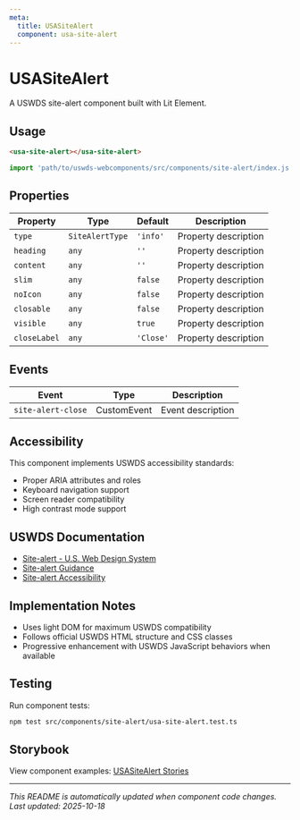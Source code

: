 ```yaml
---
meta:
  title: USASiteAlert
  component: usa-site-alert
---
```


# USASiteAlert

A USWDS site-alert component built with Lit Element.

## Usage

```html
<usa-site-alert></usa-site-alert>
```

```javascript
import 'path/to/uswds-webcomponents/src/components/site-alert/index.js';
```

## Properties

| Property     | Type            | Default   | Description          |
| ------------ | --------------- | --------- | -------------------- |
| `type`       | `SiteAlertType` | `'info'`  | Property description |
| `heading`    | `any`           | `''`      | Property description |
| `content`    | `any`           | `''`      | Property description |
| `slim`       | `any`           | `false`   | Property description |
| `noIcon`     | `any`           | `false`   | Property description |
| `closable`   | `any`           | `false`   | Property description |
| `visible`    | `any`           | `true`    | Property description |
| `closeLabel` | `any`           | `'Close'` | Property description |

## Events

| Event              | Type        | Description       |
| ------------------ | ----------- | ----------------- |
| `site-alert-close` | CustomEvent | Event description |

## Accessibility

This component implements USWDS accessibility standards:

- Proper ARIA attributes and roles
- Keyboard navigation support
- Screen reader compatibility
- High contrast mode support

## USWDS Documentation

- [Site-alert - U.S. Web Design System](https://designsystem.digital.gov/components/site-alert/)
- [Site-alert Guidance](https://designsystem.digital.gov/components/site-alert/#guidance)
- [Site-alert Accessibility](https://designsystem.digital.gov/components/site-alert/#accessibility)

## Implementation Notes

- Uses light DOM for maximum USWDS compatibility
- Follows official USWDS HTML structure and CSS classes
- Progressive enhancement with USWDS JavaScript behaviors when available

## Testing

Run component tests:

```bash
npm test src/components/site-alert/usa-site-alert.test.ts
```

## Storybook

View component examples: [USASiteAlert Stories](http://localhost:6006/?path=/story/components-site-alert)

---

_This README is automatically updated when component code changes._
_Last updated: 2025-10-18_
